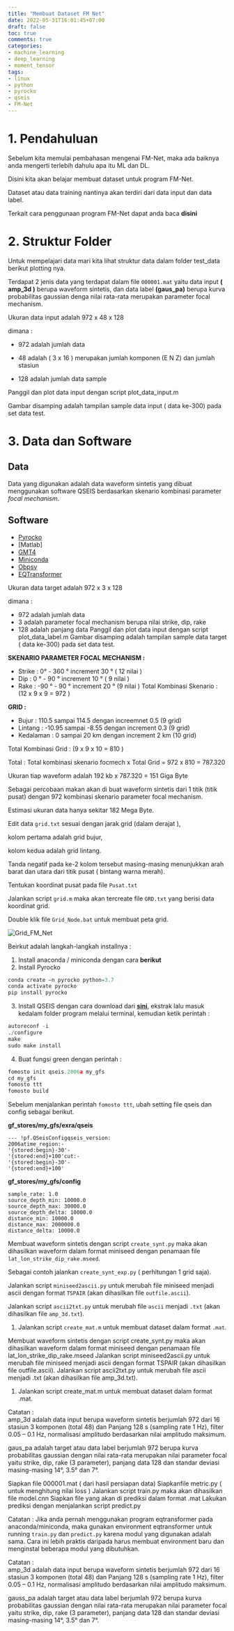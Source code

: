 ```yaml
---
title: "Membuat Dataset FM Net"
date: 2022-05-31T16:01:45+07:00
draft: false
toc: true
comments: true
categories:
- machine_learning
- deep_learning
- moment_tensor
tags:
- linux
- python
- pyrocko
- qseis
- FM-Net
---
```


# 1. Pendahuluan

Sebelum kita memulai pembahasan mengenai FM-Net, maka ada baiknya anda mengerti terlebih dahulu apa itu ML dan DL.

Disini kita akan belajar membuat dataset untuk program FM-Net.

Dataset atau data training nantinya akan terdiri dari data input dan data label.

Terkait cara penggunaan program FM-Net dapat anda baca **disini**

# 2. Struktur Folder

Untuk mempelajari data mari kita lihat struktur data dalam folder test_data berikut plotting nya.

Terdapat 2 jenis data yang terdapat dalam file `000001.mat` yaitu data input **( amp_3d )** berupa waveform sintetis, dan data label **(gaus_pa)** berupa kurva probabilitas gaussian denga nilai rata-rata merupakan parameter focal mechanism.

Ukuran data input adalah 972 x 48 x 128

dimana :

- 972 adalah jumlah data

- 48 adalah ( 3 x 16 ) merupakan jumlah komponen (E N Z) dan jumlah stasiun

- 128 adalah jumlah data sample

Panggil dan plot data input dengan script plot_data_input.m 

Gambar disamping adalah tampilan sample data input ( data ke-300) pada set data test. 

# 3. Data dan Software

## Data

Data yang digunakan adalah data waveform sintetis yang dibuat menggunakan software QSEIS berdasarkan skenario kombinasi parameter *focal mechanism*. 

## Software
- [Pyrocko](https://pyrocko.org/)
- [Matlab]
- [GMT4](https://www.soest.hawaii.edu/gmt/gmt/gmt_windows_SOEST.html)
- [Miniconda](https://docs.conda.io/projects/conda/en/latest/user-guide/install/windows.html)
- [Obpsy](https://github.com/obspy/obspy/wiki/Installation-via-Anaconda)
- [EQTransformer](https://eqtransformer.readthedocs.io/en/latest/)


Ukuran data target adalah 972 x 3 x 128

dimana :

- 972 adalah jumlah data
- 3 adalah parameter focal mechanism berupa nilai strike, dip, rake
- 128 adalah panjang data
Panggil dan plot data input dengan script plot_data_label.m 
Gambar disamping adalah tampilan sample data target ( data ke-300) pada set data test. 


**SKENARIO PARAMETER FOCAL MECHANISM :**
- Strike 	: 0° - 360 ° increment 30 ° ( 12 nilai )
- Dip 	: 0 ° - 90 ° increment 10 ° ( 9 nilai )
- Rake 	: -90 ° - 90 ° increment 20 °  (9 nilai )
Total Kombinasi Skenario : (12 x 9 x 9 = 972 )

**GRID :** 
- Bujur 	:  110.5 sampai 114.5 dengan increemnet 0.5 (9 grid) 
- Lintang 	: -10.95 sampai -8.55 dengan increment 0.3 (9 grid)
- Kedalaman : 0 sampai 20 km dengan increment 2 km (10 grid)

Total Kombinasi Grid : (9 x 9 x 10 = 810 )

Total : Total kombinasi skenario focmech x Total Grid = 972 x 810 = 787.320 

Ukuran tiap waveform adalah 192 kb x 787.320 = 151 Giga Byte

Sebagai percobaan makan akan di buat waveform sintetis dari 1 titik (titik pusat) dengan 972 kombinasi skenario parameter focal mechanism. 

Estimasi ukuran data hanya sekitar 182 Mega Byte. 


Edit data `grid.txt` sesuai dengan jarak grid (dalam derajat ), 

kolom pertama adalah grid bujur, 

kolom kedua adalah grid lintang. 

Tanda negatif pada ke-2 kolom tersebut masing-masing menunjukkan arah barat dan utara dari titik pusat ( bintang warna merah). 

Tentukan koordinat pusat pada file `Pusat.txt` 

Jalankan script `grid.m` maka akan tercreate file `GRD.txt` yang berisi data koordinat grid. 

Double klik file `Grid_Node.bat` untuk membuat peta grid.

![Grid_FM_Net](/img/FM-Net/grid_fm_net.png)




Beirkut adalah langkah-langkah installnya :

1. Install anaconda / miniconda dengan cara **berikut**
2. Install Pyrocko

``` python	
conda create –n pyrocko python=3.7
conda activate pyrocko	
pip install pyrocko 
```

3. Install QSEIS dengan cara download dari **[sini](https://git.pyrocko.org/pyrocko/fomosto-qseis)**, ekstrak lalu masuk kedalam folder program melalui terminal, kemudian ketik perintah :

``` python		
autoreconf -i
./configure
make
sudo make install
```

4. Buat fungsi green dengan perintah :

``` python		
fomosto init qseis.2006a my_gfs
cd my_gfs 
fomosto ttt
fomosto build
```

Sebelum menjalankan perintah `fomosto ttt`, ubah setting file qseis dan config sebagai berikut.


**gf_stores/my_gfs/exra/qseis**


```
--- !pf.QSeisConfigqseis_version: 
2006atime_region:- 
'{stored:begin}-30'- 
'{stored:end}+100'cut:- 
'{stored:begin}-30'- 
'{stored:end}+100'
```

**gf_stores/my_gfs/config**

```
sample_rate: 1.0
source_depth_min: 10000.0
source_depth_max: 30000.0
source_depth_delta: 10000.0
distance_min: 10000.0
distance_max: 2000000.0
distance_delta: 10000.0
```






Membuat waveform sintetis dengan script `create_synt.py` maka akan dihasilkan waveform dalam format miniseed dengan penamaan file `lat_lon_strike_dip_rake.mseed`. 

Sebagai contoh jalankan `create_synt_exp.py` ( perhitungan 1 grid saja).

Jalankan script `miniseed2ascii.py` untuk merubah file miniseed menjadi ascii dengan format `TSPAIR` (akan dihasilkan file `outfile.ascii`).

Jalankan script `ascii2txt.py` untuk merubah file `ascii` menjadi `.txt` (akan dihasilkan file `amp_3d.txt`).


1.   Jalankan script `create_mat.m` untuk membuat dataset dalam format `.mat`. 




Membuat waveform sintetis dengan script create_synt.py maka akan dihasilkan waveform dalam format miniseed dengan penamaan file lat_lon_strike_dip_rake.mseed
Jalankan script miniseed2ascii.py untuk merubah file miniseed menjadi ascii dengan format TSPAIR (akan dihasilkan file outfile.ascii).
Jalankan script ascii2txt.py untuk merubah file ascii menjadi .txt (akan dihasilkan file amp_3d.txt).


1.   Jalankan script create_mat.m untuk membuat dataset dalam format .mat. 

Catatan :	
amp_3d adalah data input berupa waveform sintetis berjumlah 972 dari 16 stasiun 3 komponen (total 48) dan Panjang 128 s (sampling rate 1 Hz), filter 0.05 – 0.1 Hz, normalisasi amplitudo berdasarkan nilai amplitudo maksimum. 

gaus_pa adalah target atau data label berjumlah 972 berupa kurva probabilitas gaussian dengan nilai rata-rata merupakan nilai parameter focal yaitu strike, dip, rake (3 parameter), panjang data 128 dan standar deviasi masing-masing 14°, 3.5° dan 7°.


Siapkan file 000001.mat ( dari hasil persiapan data)
Siapkanfile metric.py ( untuk menghitung nilai loss )
Jalankan script train.py maka akan dihasilkan file model.cnn
Siapkan file yang akan di prediksi dalam format .mat
Lakukan prediksi dengan menjalankan script predict.py

Catatan :
Jika anda pernah menggunakan program eqtransformer pada anaconda/miniconda, maka gunakan environment eqtransformer untuk running `train.py` dan `predict.py` karena modul yang digunakan adalah sama. Cara ini lebih praktis daripada harus membuat environment baru dan menginstal beberapa modul yang dibutuhkan. 
	
Catatan :	
amp_3d adalah data input berupa waveform sintetis berjumlah 972 dari 16 stasiun 3 komponen (total 48) dan Panjang 128 s (sampling rate 1 Hz), filter 0.05 – 0.1 Hz, normalisasi amplitudo berdasarkan nilai amplitudo maksimum. 

gauss_pa adalah target atau data label berjumlah 972 berupa kurva probabilitas gaussian dengan nilai rata-rata merupakan nilai parameter focal yaitu strike, dip, rake (3 parameter), panjang data 128 dan standar deviasi masing-masing 14°, 3.5° dan 7°.